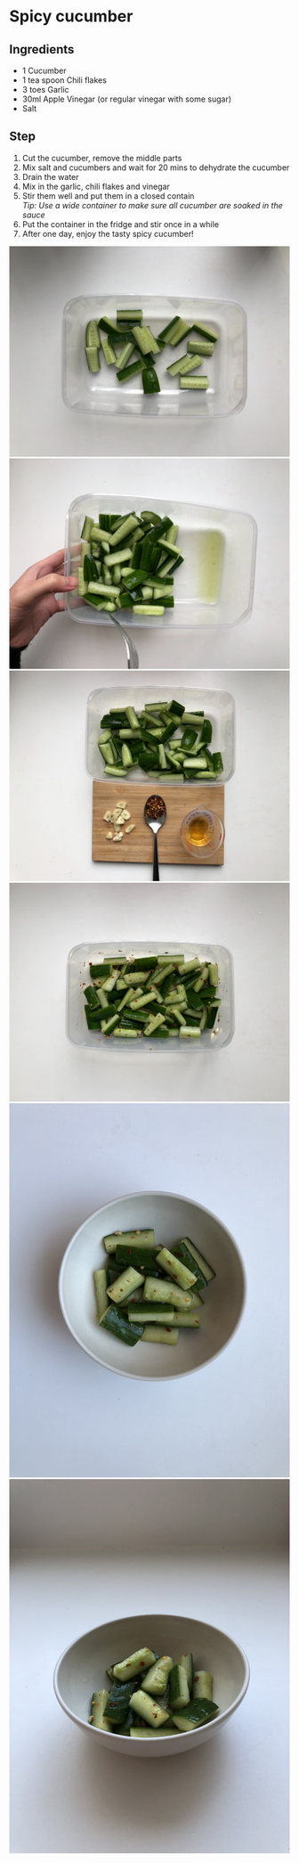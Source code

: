 # Spicy cucumber

## Ingredients

- 1 Cucumber
- 1 tea spoon Chili flakes
- 3 toes Garlic
- 30ml Apple Vinegar (or regular vinegar with some sugar)
- Salt

## Step

1. Cut the cucumber, remove the middle parts
1. Mix salt and cucumbers and wait for 20 mins to dehydrate the cucumber
1. Drain the water
1. Mix in the garlic, chili flakes and vinegar
1. Stir them well and put them in a closed contain\
   _Tip: Use a wide container to make sure all cucumber are soaked in the sauce_
1. Put the container in the fridge and stir once in a while
1. After one day, enjoy the tasty spicy cucumber!

![](IMG_9870.JPG)
![](IMG_3128.JPG)
![](IMG_2394.JPG)
![](IMG_6448.JPG)
![](IMG_5096.jpeg)
![](IMG_5097.jpeg)